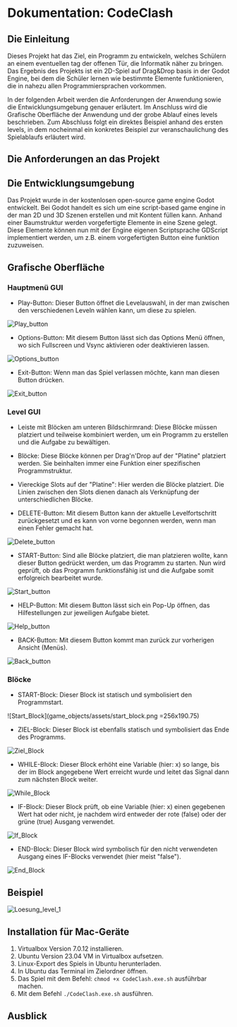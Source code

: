 # Dokumentation: CodeClash

## Die Einleitung

Dieses Projekt hat das Ziel, ein Programm zu entwickeln, welches Schülern an einem eventuellen tag der offenen Tür, die Informatik näher zu bringen.
Das Ergebnis des Projekts ist ein 2D-Spiel auf Drag&Drop basis in der Godot Engine, bei dem die Schüler lernen wie bestimmte Elemente funktionieren, die in nahezu allen Programmiersprachen vorkommen.

In der folgenden Arbeit werden die Anforderungen der Anwendung sowie die Entwicklungsumgebung genauer erläutert. Im Anschluss wird die Grafische Oberfläche der Anwendung und der grobe Ablauf eines levels beschrieben.
Zum Abschluss folgt ein direktes Beispiel anhand des ersten levels, in dem nocheinmal ein konkretes Beispiel zur veranschaulichung des Spielablaufs erläutert wird.



## Die Anforderungen an das Projekt



## Die Entwicklungsumgebung

Das Projekt wurde in der kostenlosen open-source game engine Godot entwickelt.
Bei Godot handelt es sich um eine script-based game engine in der man 2D und 3D Szenen erstellen und mit Kontent füllen kann.
Anhand einer Baumstruktur werden vorgefertigte Elemente in eine Szene gelegt. Diese Elemente können nun mit der Engine eigenen Scriptsprache GDScript implementiert werden, um z.B. einem vorgefertigten Button eine funktion zuzuweisen.

## Grafische Oberfläche

### Hauptmenü GUI

- Play-Button: Dieser Button öffnet die Levelauswahl, in der man zwischen den verschiedenen Leveln wählen kann, um diese zu spielen.

![Play_button](assets/icons/play_button/play_button.png)

- Options-Button: Mit diesem Button lässt sich das Options Menü öffnen, wo sich Fullscreen und Vsync aktivieren oder deaktivieren lassen.

![Options_button](assets/icons/options_button/options_button.png)

- Exit-Button: Wenn man das Spiel verlassen möchte, kann man diesen Button drücken.

![Exit_button](assets/icons/exit_button/exit_button.png)

### Level GUI

- Leiste mit Blöcken am unteren Bildschirmrand: Diese Blöcke müssen platziert und teilweise kombiniert werden, um ein Programm zu erstellen und die Aufgabe zu bewältigen.

- Blöcke: Diese Blöcke können per Drag'n'Drop auf der "Platine" platziert werden. Sie beinhalten immer eine Funktion einer spezifischen Programmstruktur.

- Viereckige Slots auf der "Platine": Hier werden die Blöcke platziert. Die Linien zwischen den Slots dienen danach als Verknüpfung der unterschiedlichen Blöcke.

- DELETE-Button: Mit diesem Button kann der aktuelle Levelfortschritt zurückgesetzt und es kann von vorne begonnen werden, wenn man einen Fehler gemacht hat.

![Delete_button](assets/icons/delete_button/delete_button.png)

- START-Button: Sind alle Blöcke platziert, die man platzieren wollte, kann dieser Button gedrückt werden, um das Programm zu starten. Nun wird geprüft, ob das Programm funktionsfähig ist und die Aufgabe somit erfolgreich bearbeitet wurde.

![Start_button](assets/icons/start_button/start_button.png)

- HELP-Button: Mit diesem Button lässt sich ein Pop-Up öffnen, das Hilfestellungen zur jeweiligen Aufgabe bietet.

![Help_button](assets/icons/help_button/help_button.png)

- BACK-Button: Mit diesem Button kommt man zurück zur vorherigen Ansicht (Menüs).

![Back_button](assets/icons/back_button/back_button.png)

### Blöcke

- START-Block: Dieser Block ist statisch und symbolisiert den Programmstart.

![Start_Block](game_objects/assets/start_block.png =256x190.75)

- ZIEL-Block: Dieser Block ist ebenfalls statisch und symbolisiert das Ende des Programms.

![Ziel_Block](game_objects/assets/finish_block.png)

- WHILE-Block: Dieser Block erhöht eine Variable (hier: x) so lange, bis der im Block angegebene Wert erreicht wurde und leitet das Signal dann zum nächsten Block weiter.

![While_Block](game_objects/assets/while_block.png)

- IF-Block: Dieser Block prüft, ob eine Variable (hier: x) einen gegebenen Wert hat oder nicht, je nachdem wird entweder der rote (false) oder der grüne (true) Ausgang verwendet. 

![If_Block](game_objects/assets/if_block.png)

- END-Block: Dieser Block wird symbolisch für den nicht verwendeten Ausgang eines IF-Blocks verwendet (hier meist "false").

![End_Block](game_objects/assets/end_block.png)

## Beispiel

![Loesung_level_1](documents/loesungen/loesung_level1.PNG)

## Installation für Mac-Geräte

1. Virtualbox Version 7.0.12 installieren.
2. Ubuntu Version 23.04 VM in Virtualbox aufsetzen.
3. Linux-Export des Spiels in Ubuntu herunterladen.
4. In Ubuntu das Terminal im Zielordner öffnen.
5. Das Spiel mit dem Befehl: `chmod +x CodeClash.exe.sh` ausführbar machen.
6. Mit dem Befehl `./CodeClash.exe.sh` ausführen.



## Ausblick

